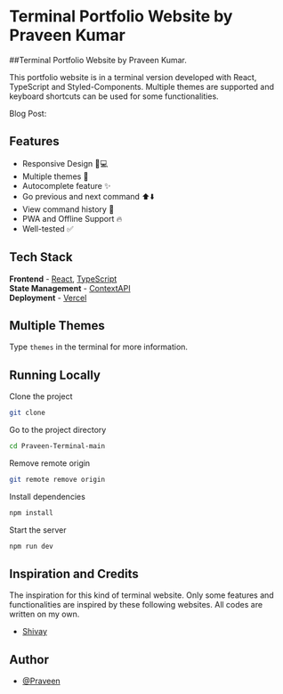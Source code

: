 # Terminal Portfolio Website by Praveen Kumar

##Terminal Portfolio Website by Praveen Kumar.


This portfolio website is in a terminal version developed with React, TypeScript and Styled-Components. Multiple themes are supported and keyboard shortcuts can be used for some functionalities.

Blog Post: 

## Features

- Responsive Design 📱💻
- Multiple themes 🎨
- Autocomplete feature ✨ 
- Go previous and next command ⬆️⬇️
- View command history 📖
- PWA and Offline Support 🔥
- Well-tested ✅

## Tech Stack

**Frontend** - [React](https://reactjs.org/), [TypeScript](https://www.typescriptlang.org/)  
**State Management** - [ContextAPI](https://reactjs.org/docs/context.html)    
**Deployment** - [Vercel](https://vercel.com/)

## Multiple Themes

Type `themes` in the terminal for more information.


## Running Locally

Clone the project

```bash
git clone 
```

Go to the project directory

```bash
cd Praveen-Terminal-main
```

Remove remote origin

```bash
git remote remove origin
```

Install dependencies

```bash
npm install
```

Start the server

```bash
npm run dev
```

## Inspiration and Credits

The inspiration for this kind of terminal website. Only some features and functionalities are inspired by these following websites. All codes are written on my own.

- [Shivay](https://shivaylamba.me/)

## Author

- [@Praveen](https://praveenkportfolio.netlify.app/)
